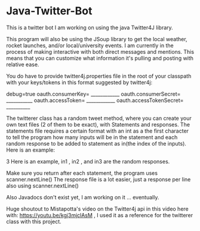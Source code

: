 # Java-Twitter-Bot
This is a twitter bot I am working on using the java Twitter4J library.

This program will also be using the JSoup library to get the local weather, rocket launches, and/or local/university events.
I am currently in the process of making interactive with both direct messages and mentions.
This means that you can customize what information it's pulling and posting with relative ease.

You do have to provide twitter4j.properties file in the root of your classpath with your keys/tokens in this format suggested by twitter4j:

debug=true
oauth.consumerKey= ____________
oauth.consumerSecret= ___________
oauth.accessToken= ____________
oauth.accessTokenSecret= __________

The twitterer class has a random tweet method, where you can create your own text files (2 of them to be exact), with Statements and responses. The statements file requires a certain format with an int as a the first character to tell the program how many inputs will be in the statement and each random response to be added to statement as in(the index of the inputs). Here is an example:

3 Here is an example, in1 , in2 , and in3 are the random responses.

Make sure you return after each statement, the program uses scanner.nextLine() 
The response file is a lot easier, just a response per line also using scanner.nextLine()

Also Javadocs don't exist yet, I am working on it ... eventually.

Huge shoutout to Mistapotta's video on the Twitter4j api in this video here with: https://youtu.be/kgj3mjclAsM ,  I used it as a reference for the twitterer class with this project.
